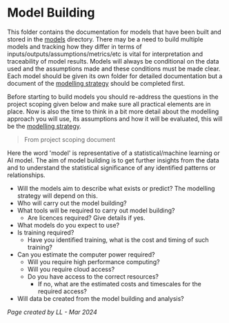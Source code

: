 # Model Building 

This folder contains the documentation for models that have been built and stored in the [models](/models/) directory. There may be a need to build multiple models and tracking how they differ in terms of inputs/outputs/assumptions/metrics/etc is vital for interpretation and traceability of model results. Models will always be conditional on the data used and the assumptions made and these conditions must be made clear. Each model should be given its own folder for detailed documentation but a document of the [modelling strategy](/docs/5.ModelBuilding/ModellingStrategy.md) should be completed first.   

Before starting to build models you should re-address the questions in the project scoping given below and make sure all practical elements are in place. Now is also the time to think in a bit more detail about the modelling approach you will use, its assumptions and how it will be evaluated, this will be the [modelling strategy](/docs/5.ModelBuilding/ModellingStrategy.md).

> From project scoping document 

Here the word 'model' is representative of a statistical/machine learning or AI model. The aim of model building is to get further insights from the data and to understand the statistical significance of any identified patterns or relationships. 

* Will the models aim to describe what exists or predict? The modelling strategy will depend on this. 
* Who will carry out the model building?
* What tools will be required to carry out model building?
  * Are licences required? Give details if yes.
* What models do you expect to use? 
* Is training required? 
  * Have you identified training, what is the cost and timing of such training? 
* Can you estimate the computer power required?
  * Will you require high performance computing?
  * Will you require cloud access?
  * Do you have access to the correct resources?
    * If no, what are the estimated costs and timescales for the required access?
* Will data be created from the model building and analysis? 

 *Page created by LL - Mar 2024*